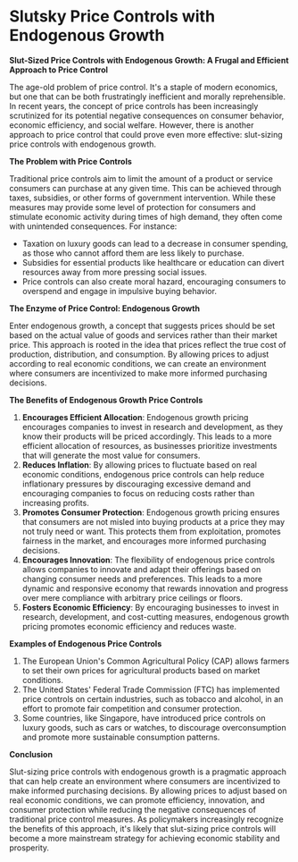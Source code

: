 # Slutsky Price Controls with Endogenous Growth

**Slut-Sized Price Controls with Endogenous Growth: A Frugal and Efficient Approach to Price Control**

The age-old problem of price control. It's a staple of modern economics, but one that can be both frustratingly inefficient and morally reprehensible. In recent years, the concept of price controls has been increasingly scrutinized for its potential negative consequences on consumer behavior, economic efficiency, and social welfare. However, there is another approach to price control that could prove even more effective: slut-sizing price controls with endogenous growth.

**The Problem with Price Controls**

Traditional price controls aim to limit the amount of a product or service consumers can purchase at any given time. This can be achieved through taxes, subsidies, or other forms of government intervention. While these measures may provide some level of protection for consumers and stimulate economic activity during times of high demand, they often come with unintended consequences. For instance:

* Taxation on luxury goods can lead to a decrease in consumer spending, as those who cannot afford them are less likely to purchase.
* Subsidies for essential products like healthcare or education can divert resources away from more pressing social issues.
* Price controls can also create moral hazard, encouraging consumers to overspend and engage in impulsive buying behavior.

**The Enzyme of Price Control: Endogenous Growth**

Enter endogenous growth, a concept that suggests prices should be set based on the actual value of goods and services rather than their market price. This approach is rooted in the idea that prices reflect the true cost of production, distribution, and consumption. By allowing prices to adjust according to real economic conditions, we can create an environment where consumers are incentivized to make more informed purchasing decisions.

**The Benefits of Endogenous Growth Price Controls**

1. **Encourages Efficient Allocation**: Endogenous growth pricing encourages companies to invest in research and development, as they know their products will be priced accordingly. This leads to a more efficient allocation of resources, as businesses prioritize investments that will generate the most value for consumers.
2. **Reduces Inflation**: By allowing prices to fluctuate based on real economic conditions, endogenous price controls can help reduce inflationary pressures by discouraging excessive demand and encouraging companies to focus on reducing costs rather than increasing profits.
3. **Promotes Consumer Protection**: Endogenous growth pricing ensures that consumers are not misled into buying products at a price they may not truly need or want. This protects them from exploitation, promotes fairness in the market, and encourages more informed purchasing decisions.
4. **Encourages Innovation**: The flexibility of endogenous price controls allows companies to innovate and adapt their offerings based on changing consumer needs and preferences. This leads to a more dynamic and responsive economy that rewards innovation and progress over mere compliance with arbitrary price ceilings or floors.
5. **Fosters Economic Efficiency**: By encouraging businesses to invest in research, development, and cost-cutting measures, endogenous growth pricing promotes economic efficiency and reduces waste.

**Examples of Endogenous Price Controls**

1. The European Union's Common Agricultural Policy (CAP) allows farmers to set their own prices for agricultural products based on market conditions.
2. The United States' Federal Trade Commission (FTC) has implemented price controls on certain industries, such as tobacco and alcohol, in an effort to promote fair competition and consumer protection.
3. Some countries, like Singapore, have introduced price controls on luxury goods, such as cars or watches, to discourage overconsumption and promote more sustainable consumption patterns.

**Conclusion**

Slut-sizing price controls with endogenous growth is a pragmatic approach that can help create an environment where consumers are incentivized to make informed purchasing decisions. By allowing prices to adjust based on real economic conditions, we can promote efficiency, innovation, and consumer protection while reducing the negative consequences of traditional price control measures. As policymakers increasingly recognize the benefits of this approach, it's likely that slut-sizing price controls will become a more mainstream strategy for achieving economic stability and prosperity.
